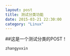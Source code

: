 ```yaml
---
layout: post
title: 测试分类功能
date: 2015-03-21 22:30:00
category: "Linux"
---
```


##这是一个测试分类的POST！

`zhangyvxin`